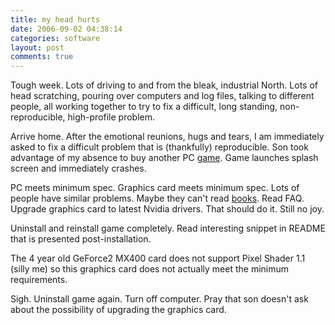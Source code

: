 ```yaml
---
title: my head hurts
date: 2006-09-02 04:38:14
categories: software
layout: post
comments: true
---
```

Tough week. Lots of driving to and from the bleak, industrial North.
Lots of head scratching, pouring over computers and log files, talking
to different people, all working together to try to fix a difficult,
long standing, non-reproducible, high-profile problem.

Arrive home. After the emotional reunions, hugs and tears, I am
immediately asked to fix a difficult problem that is (thankfully)
reproducible. Son took advantage of my absence to buy another PC
[game](http://www.lionhead.com/bw2/). Game launches splash screen and
immediately crashes.

PC meets minimum spec. Graphics card meets minimum spec. Lots of people
have similar problems. Maybe they can't read
[books](http://www.nbrightside.com/blog/2006/06/13/helping-people-read-books/).
Read FAQ. Upgrade graphics card to latest Nvidia drivers. That should do
it. Still no joy.

Uninstall and reinstall game completely. Read interesting snippet in
README that is presented post-installation.

The 4 year old GeForce2 MX400 card does not support Pixel Shader 1.1
(silly me) so this graphics card does not actually meet the minimum
requirements.

Sigh. Uninstall game again. Turn off computer. Pray that son doesn't ask
about the possibility of upgrading the graphics card.
